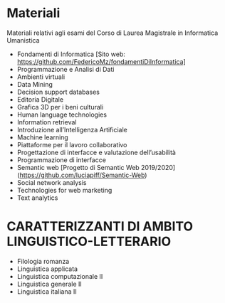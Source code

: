 # Materiali
Materiali relativi agli esami del Corso di Laurea Magistrale in Informatica Umanistica


* Fondamenti di Informatica
  [Sito web: https://github.com/FedericoMz/fondamentiDiInformatica]
* Programmazione e Analisi di Dati
* Ambienti virtuali	
* Data Mining 
* Decision support databases
* Editoria Digitale
* Grafica 3D per i beni culturali	
* Human language technologies 
* Information retrieval
* Introduzione all’Intelligenza Artificiale	
* Machine learning
* Piattaforme per il lavoro collaborativo	
* Progettazione di interfacce e valutazione dell’usabilità	
* Programmazione di interfacce	
* Semantic web 
 [Progetto di Semantic Web 2019/2020] (https://github.com/luciapiff/Semantic-Web)
* Social network analysis 
* Technologies for web marketing
* Text analytics

# CARATTERIZZANTI DI AMBITO LINGUISTICO-LETTERARIO
* Filologia romanza	
* Linguistica applicata
* Linguistica computazionale II	
* Linguistica generale II
* Linguistica italiana II	

